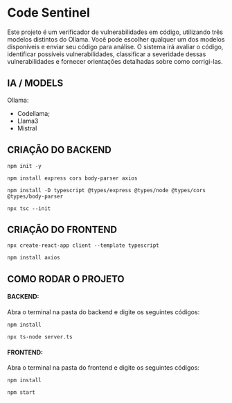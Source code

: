 # Code Sentinel

Este projeto é um verificador de vulnerabilidades em código, utilizando três modelos distintos do Ollama. Você pode escolher qualquer um dos modelos disponíveis e enviar seu código para análise. O sistema irá avaliar o código, identificar possíveis vulnerabilidades, classificar a severidade dessas vulnerabilidades e fornecer orientações detalhadas sobre como corrigi-las.

## IA / MODELS

Ollama:

- Codellama;
- Llama3
- Mistral

## CRIAÇÃO DO BACKEND

`npm init -y`

`npm install express cors body-parser axios`

`npm install -D typescript @types/express @types/node @types/cors @types/body-parser`

`npx tsc --init`

## CRIAÇÃO DO FRONTEND

`npx create-react-app client --template typescript`

`npm install axios`

## COMO RODAR O PROJETO

#### BACKEND:

Abra o terminal na pasta do backend e digite os seguintes códigos:

`npm install`

`npx ts-node server.ts`

#### FRONTEND:

Abra o terminal na pasta do frontend e digite os seguintes códigos:

`npm install`

`npm start`

